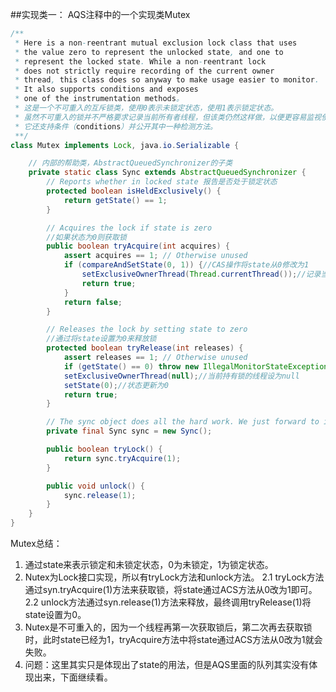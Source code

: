 ##实现类一： AQS注释中的一个实现类Mutex
```java
/**
 * Here is a non-reentrant mutual exclusion lock class that uses
 * the value zero to represent the unlocked state, and one to
 * represent the locked state. While a non-reentrant lock
 * does not strictly require recording of the current owner
 * thread, this class does so anyway to make usage easier to monitor.
 * It also supports conditions and exposes
 * one of the instrumentation methods。
 * 这是一个不可重入的互斥锁类，使用0表示未锁定状态，使用1表示锁定状态。
 * 虽然不可重入的锁并不严格要求记录当前所有者线程，但该类仍然这样做，以便更容易监视使用情况。
 * 它还支持条件（conditions）并公开其中一种检测方法。
 **/
class Mutex implements Lock, java.io.Serializable {

    // 内部的帮助类，AbstractQueuedSynchronizer的子类
    private static class Sync extends AbstractQueuedSynchronizer {
        // Reports whether in locked state 报告是否处于锁定状态
        protected boolean isHeldExclusively() {
            return getState() == 1;
        }

        // Acquires the lock if state is zero
        //如果状态为0则获取锁  
        public boolean tryAcquire(int acquires) {
            assert acquires == 1; // Otherwise unused
            if (compareAndSetState(0, 1)) {//CAS操作将state从0修改为1
                setExclusiveOwnerThread(Thread.currentThread());//记录当前线程
                return true;
            }
            return false;
        }

        // Releases the lock by setting state to zero
        //通过将state设置为0来释放锁  
        protected boolean tryRelease(int releases) {
            assert releases == 1; // Otherwise unused
            if (getState() == 0) throw new IllegalMonitorStateException();//如果当前状态是0，表示没有锁定，则抛出异常
            setExclusiveOwnerThread(null);//当前持有锁的线程设为null
            setState(0);//状态更新为0
            return true;
        }

        // The sync object does all the hard work. We just forward to it.
        private final Sync sync = new Sync();

        public boolean tryLock() {
            return sync.tryAcquire(1);
        }

        public void unlock() {
            sync.release(1);
        }
    }
}
```
Mutex总结：  
1. 通过state来表示锁定和未锁定状态，0为未锁定，1为锁定状态。
2. Nutex为Lock接口实现，所以有tryLock方法和unlock方法。
    2.1 tryLock方法通过syn.tryAcquire(1)方法来获取锁，将state通过ACS方法从0改为1即可。
    2.2 unlock方法通过syn.release(1)方法来释放，最终调用tryRelease(1)将state设置为0。
3. Nutex是不可重入的，因为一个线程再第一次获取锁后，第二次再去获取锁时，此时state已经为1，tryAcquire方法中将state通过ACS方法从0改为1就会失败。
4. 问题：这里其实只是体现出了state的用法，但是AQS里面的队列其实没有体现出来，下面继续看。

